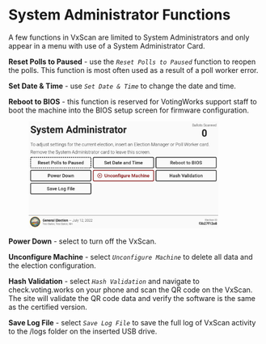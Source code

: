 # System Administrator Functions

A few functions in VxScan are limited to System Administrators and only appear in a menu with use of a System Administrator Card.

**Reset Polls to Paused** - use the _`Reset Polls to Paused`_ function to reopen the polls. This function is most often used as a result of a poll worker error.

**Set Date & Time** - use _`Set Date & Time`_ to change the date and time.

**Reboot to BIOS** - this function is reserved for VotingWorks support staff to boot the machine into the BIOS setup screen for firmware configuration.

<figure><img src="../.gitbook/assets/06-sys-admin-screen.png" alt="" width="375"><figcaption></figcaption></figure>

**Power Down** - select to turn off the VxScan.

**Unconfigure Machine** - select _`Unconfigure Machine`_ to delete all data and the election configuration.

**Hash Validation** - select _`Hash Validation`_ and navigate to check.voting.works on your phone and scan the QR code on the VxScan. The site will validate the QR code data and verify the software is the same as the certified version.

**Save Log File** - select _`Save Log File`_ to save the full log of VxScan activity to the /logs folder on the inserted USB drive.
